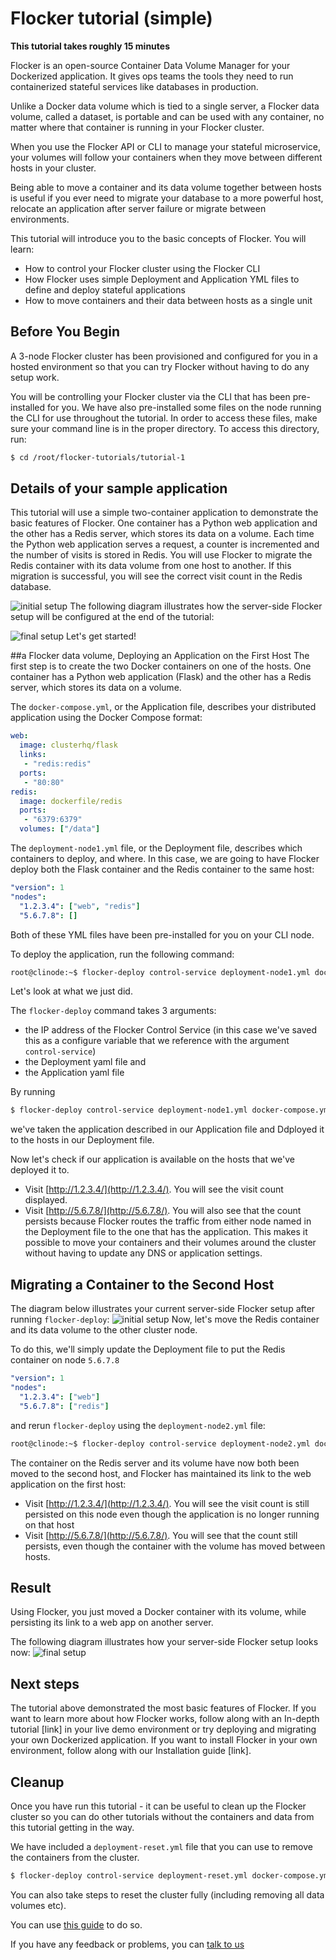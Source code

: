 # Flocker tutorial (simple)

**This tutorial takes roughly 15 minutes**

Flocker is an open-source Container Data Volume Manager for your Dockerized application. 
It gives ops teams the tools they need to run containerized stateful services like databases in production.

Unlike a Docker data volume which is tied to a single server, a Flocker data volume, called a dataset, is portable and can be used with any container, no matter where that container is running in your Flocker cluster.

When you use the Flocker API or CLI to manage your stateful microservice, your volumes will follow your containers when they move between different hosts in your cluster.  

Being able to move a container and its data volume together between hosts is useful if you ever need to migrate your database to a more powerful host, relocate an application after server failure or migrate between environments. 

This tutorial will introduce you to the basic concepts of Flocker.
You will learn:

* How to control your Flocker cluster using the Flocker CLI
* How Flocker uses simple Deployment and Application YML files to define and deploy stateful applications
* How to move containers and their data between hosts as a single unit

## Before You Begin
A 3-node Flocker cluster has been provisioned and configured for you in a hosted environment so that you can try Flocker without having to do any setup work.

You will be controlling your Flocker cluster via the CLI that has been pre-installed for you. We have also pre-installed some files on the node running the CLI for use throughout the tutorial.  In order to access these files, make sure your command line is in the proper directory.  To access this directory, run:

```bash
$ cd /root/flocker-tutorials/tutorial-1
```

## Details of your sample application

This tutorial will use a simple two-container application to demonstrate the basic features of Flocker.  One container has a Python web application and the other has a Redis server, which stores its data on a volume.  Each time the Python web application serves a request, a counter is incremented and the number of visits is stored in Redis.  You will use Flocker to migrate the Redis container with its data volume from one host to another.  If this migration is successful, you will see the correct visit count in the Redis database.

![initial setup](https://rawgithub.com/binocarlos/trueability/master/tutorials/images/flocker-tutorial-initial-setup.svg "In the initial server-side Flocker setup there are two servers, one of which has two Docker containers running; one container is a running a web application, the other has a Redis database with a volume.")
The following diagram illustrates how the server-side Flocker setup will be configured at the end of the tutorial:

![final setup](https://rawgithub.com/binocarlos/trueability/master/tutorials/images/flocker-tutorial-final-setup.svg "Following the completion of this tutorial the server-side Flocker setup will be configured with the web application still running within a container on the first server, while the Redis server with a volume is running on the second server.")
Let's get started!

##a Flocker data volume, Deploying an Application on the First Host
The first step is to create the two Docker containers on one of the hosts.
One container has a Python web application (Flask) and the other has a Redis server, which stores its data on a volume.

The `docker-compose.yml`, or the Application file, describes your distributed application using the Docker Compose format:

```yaml
web:
  image: clusterhq/flask
  links:
   - "redis:redis"
  ports:
   - "80:80"
redis:
  image: dockerfile/redis
  ports:
   - "6379:6379"
  volumes: ["/data"]
```

The `deployment-node1.yml` file, or the Deployment file, describes which containers to deploy, and where. In this case, we are going to have Flocker deploy both the Flask container and the Redis container to the same host:

```yaml
"version": 1
"nodes":
  "1.2.3.4": ["web", "redis"]
  "5.6.7.8": []
```

Both of these YML files have been pre-installed for you on your CLI node.

To deploy the application, run the following command:

```bash
root@clinode:~$ flocker-deploy control-service deployment-node1.yml docker-compose.yml
```
Let's look at what we just did.

The `flocker-deploy` command takes 3 arguments:  

* the IP address of the Flocker Control Service (in this case we've saved this as a configure variable that we reference with the argument `control-service`)
* the Deployment yaml file and
* the Application yaml file

By running 

```bash
$ flocker-deploy control-service deployment-node1.yml docker-compose.yml
```
we've taken the application described in our Application file and Ddployed it to the hosts in our Deployment file.

Now let's check if our application is available on the hosts that we've deployed it to.

* Visit [http://1.2.3.4/](http://1.2.3.4/).
  You will see the visit count displayed.
* Visit [http://5.6.7.8/](http://5.6.7.8/).
  You will also see that the count persists because Flocker routes the traffic from either node named in the Deployment file to the one that has the application.  This makes it possible to move your containers and their volumes around the cluster without having to update any DNS or application settings.

## Migrating a Container to the Second Host

The diagram below illustrates your current server-side Flocker setup after running `flocker-deploy`:
![initial setup](https://rawgithub.com/binocarlos/trueability/master/tutorials/images/flocker-tutorial-initial-setup.svg "In the server-side Flocker setup there are two servers, one of which has two Docker containers running; one container is a running a web application, the other has a Redis database with a volume.")
Now, let's move the Redis container and its data volume to the other cluster node.

To do this, we'll simply update the Deployment file to put the Redis container on node `5.6.7.8`

```yaml
"version": 1
"nodes":
  "1.2.3.4": ["web"]
  "5.6.7.8": ["redis"]
```

and rerun `flocker-deploy` using the `deployment-node2.yml` file:

```bash
root@clinode:~$ flocker-deploy control-service deployment-node2.yml docker-compose.yml
```

The container on the Redis server and its volume have now both been moved to the second host, and Flocker has maintained its link to the web application on the first host:

* Visit [http://1.2.3.4/](http://1.2.3.4/).
  You will see the visit count is still persisted on this node even though the application is no longer running on that host
* Visit [http://5.6.7.8/](http://5.6.7.8/).
  You will see that the count still persists, even though the container with the volume has moved between hosts.

## Result
Using Flocker, you just moved a Docker container with its volume, while persisting its link to a web app on another server.

The following diagram illustrates how your server-side Flocker setup looks now:
![final setup](https://rawgithub.com/binocarlos/trueability/master/tutorials/images/flocker-tutorial-final-setup.svg "The web application is still running within a container on the first server, while the Redis server with a volume is now running on the second server.")

## Next steps
The tutorial above demonstrated the most basic features of Flocker.  If you want to learn more about how Flocker works, follow along with an In-depth tutorial [link] in your live demo environment or try deploying and migrating your own Dockerized application.  If you want to install Flocker in your own environment, follow along with our Installation guide [link].

## Cleanup
Once you have run this tutorial - it can be useful to clean up the Flocker cluster so you can do other tutorials without the containers and data from this tutorial getting in the way.

We have included a `deployment-reset.yml` file that you can use to remove the containers from the cluster.

```bash
$ flocker-deploy control-service deployment-reset.yml docker-compose.yml
```

You can also take steps to reset the cluster fully (including removing all data volumes etc).

You can use [this guide](http://build.clusterhq.com/results/docs/master/build-7878/using/administering/cleanup.html) to do so.

If you have any feedback or problems, you can [talk to us](https://clusterhq.com/contact/)
